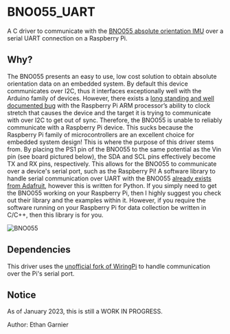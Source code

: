 # BNO055_UART
A C driver to communicate with the [BNO055 absolute orientation IMU](https://learn.adafruit.com/adafruit-bno055-absolute-orientation-sensor/overview) over a serial UART connection on a Raspberry Pi.

## Why?
The BNO055 presents an easy to use, low cost solution to obtain absolute orientation data on an embedded system. By default this device communicates over I2C, thus it interfaces exceptionally well with the Arduino family of devices. However, there exists a [long standing and well documented bug](https://www.advamation.com/knowhow/raspberrypi/rpi-i2c-bug.html) with the Raspberry Pi ARM processor’s ability to clock stretch that causes the device and the target it is trying to communicate with over I2C to get out of sync. Therefore, the BNO055 is unable to reliably communicate with a Raspberry Pi device. This sucks because the Raspberry Pi family of microcontrollers are an excellent choice for embedded system design! This is where the purpose of this driver stems from. By placing the PS1 pin of the BNO055 to the same potential as the Vin pin (see board pictured below), the SDA and SCL pins effectively become TX and RX pins, respectively. This allows for the BNO055 to communicate over a device's serial port, such as the Raspberry Pi! A software library to handle serial communication over UART with the BNO055 [already exists from Adafruit](https://github.com/adafruit/Adafruit_Python_BNO055), however this is written for Python. If you simply need to get the BNO055 working on your Raspberry Pi, then I highly suggest you check out their library and the examples within it. However, if you require the software running on your Raspberry Pi for data collection be written in C/C++, then this library is for you.

![BNO055](https://cdn-learn.adafruit.com/assets/assets/000/024/585/original/sensors_2472_top_ORIG.jpg)

## Dependencies
This driver uses the [unofficial fork of WiringPi](https://github.com/WiringPi/WiringPi) to handle communication over the Pi's serial port.

## Notice
As of January 2023, this is still a WORK IN PROGRESS.

Author: Ethan Garnier